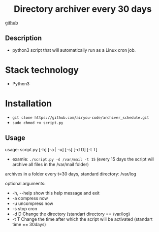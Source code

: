 <h1 align="center">Directory archiver every 30 days</h1>

<a href="https://github.com/airyou-code/archiver_schedule" target="_blank">github</a> 

## Description
- python3 script that will automatically run as a Linux cron job.

# Stack technology
- Python3

# Installation
- `git clone https://github.com/airyou-code/archiver_schedule.git `
- `sudo chmod +x script.py`

## Usage
usage: script.py [-h] [-a | -u] [-s] [-d D] [-t T]
- examle: `./script.py -d /var/mail -t 15` (every 15 days the script will archive all files in the /var/mail folder)

archives in a folder every t=30 days, standard directory: /var/log

optional arguments:
  - -h, --help  show this help message and exit
  - -a          compress now
  - -u          uncompress now
  - -s          stop cron
  - -d D        Сhange the directory (standart directory == /var/log)
  - -t T        Change the time after which the script will be activated (standart time == 30days)
